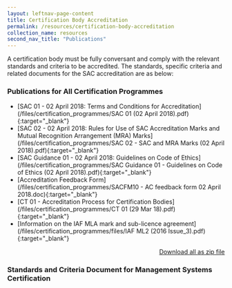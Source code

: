```yaml
---
layout: leftnav-page-content
title: Certification Body Accreditation
permalink: /resources/certification-body-accreditation
collection_name: resources
second_nav_title: "Publications"
---
```


A certification body must be fully conversant and comply with the relevant standards and criteria to be accredited. The standards, specific criteria and related documents for the SAC accreditation are as below:

### Publications for All Certification Programmes

* [SAC 01 - 02 April 2018: Terms and Conditions for Accreditation](/files/certification_programmes/SAC 01 (02 April 2018).pdf){:target="_blank"}
* [SAC 02 - 02 April 2018: Rules for Use of SAC Accreditation Marks and Mutual Recognition Arrangement (MRA) Marks](/files/certification_programmes/SAC 02 - SAC and MRA Marks (02 April 2018).pdf){:target="_blank"}
* [SAC Guidance 01 - 02 April 2018: Guidelines on Code of Ethics](/files/certification_programmes/SAC Guidance 01 - Guidelines on Code of Ethics (02 April 2018).pdf){:target="_blank"}
* [Accreditation Feedback Form](/files/certification_programmes/SACFM10 - AC feedback form 02 April 2018.doc){:target="_blank"}
* [CT 01 - Accreditation Process for Certification Bodies](/files/certification_programmes/CT 01 (29 Mar 18).pdf){:target="_blank"}
* [Information on the IAF MLA mark and sub-licence agreement](/files/certification_programmes/files/IAF ML2 (2016 Issue_3).pdf){:target="_blank"} 

<p style="text-align:right;"><a href="/files/certification_programmes/sac_certification_programmes_publications.zip" download>Download all  as zip file</a></p>

### Standards and Criteria Document for Management Systems Certification
